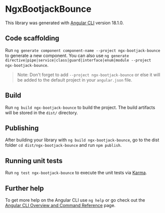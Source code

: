 # NgxBootjackBounce

This library was generated with [Angular CLI](https://github.com/angular/angular-cli) version 18.1.0.

## Code scaffolding

Run `ng generate component component-name --project ngx-bootjack-bounce` to generate a new component. You can also use `ng generate directive|pipe|service|class|guard|interface|enum|module --project ngx-bootjack-bounce`.
> Note: Don't forget to add `--project ngx-bootjack-bounce` or else it will be added to the default project in your `angular.json` file. 

## Build

Run `ng build ngx-bootjack-bounce` to build the project. The build artifacts will be stored in the `dist/` directory.

## Publishing

After building your library with `ng build ngx-bootjack-bounce`, go to the dist folder `cd dist/ngx-bootjack-bounce` and run `npm publish`.

## Running unit tests

Run `ng test ngx-bootjack-bounce` to execute the unit tests via [Karma](https://karma-runner.github.io).

## Further help

To get more help on the Angular CLI use `ng help` or go check out the [Angular CLI Overview and Command Reference](https://angular.dev/tools/cli) page.
